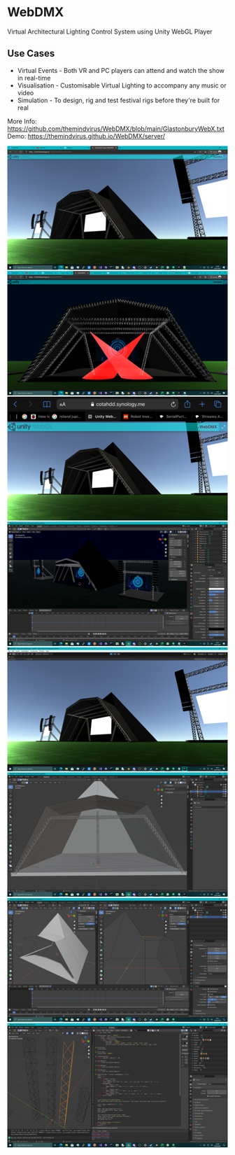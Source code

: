 # WebDMX
Virtual Architectural Lighting Control System using Unity WebGL Player

## Use Cases
 * Virtual Events - Both VR and PC players can attend and watch the show in real-time
 * Visualisation - Customisable Virtual Lighting to accompany any music or video
 * Simulation - To design, rig and test festival rigs before they're built for real

More Info: https://github.com/themindvirus/WebDMX/blob/main/GlastonburyWebX.txt \
Demo: https://themindvirus.github.io/WebDMX/server/

![GlastonburyWebX](https://github.com/themindvirus/WebDMX/blob/main/screenshots/mainstage.png)
![GlastonburyWebX](https://github.com/themindvirus/WebDMX/blob/main/screenshots/crosslight.png)
![GlastonburyWebX](https://github.com/themindvirus/WebDMX/blob/main/screenshots/unitymobile.jpg)
![GlastonburyWebX](https://github.com/themindvirus/WebDMX/blob/main/screenshots/blender.png)
![GlastonburyWebX](https://github.com/themindvirus/WebDMX/blob/main/screenshots/unityplayer.png)
![GlastonburyWebX](https://github.com/themindvirus/WebDMX/blob/main/screenshots/origami.png)
![GlastonburyWebX](https://github.com/themindvirus/WebDMX/blob/main/screenshots/wireframe.png)
![GlastonburyWebX](https://github.com/themindvirus/WebDMX/blob/main/screenshots/truss.png)

